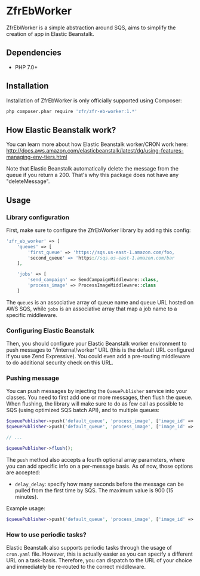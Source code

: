 ZfrEbWorker
============

ZfrEbWorker is a simple abstraction around SQS, aims to simplify the creation of app in Elastic Beanstalk.

## Dependencies

* PHP 7.0+

## Installation

Installation of ZfrEbWorker is only officially supported using Composer:

```sh
php composer.phar require 'zfr/zfr-eb-worker:1.*'
```

## How Elastic Beanstalk work?

You can learn more about how Elastic Beanstalk worker/CRON work here: http://docs.aws.amazon.com/elasticbeanstalk/latest/dg/using-features-managing-env-tiers.html

Note that Elastic Beanstalk automatically delete the message from the queue if you return a 200. That's why this package does not
have any "deleteMessage".

## Usage

### Library configuration

First, make sure to configure the ZfrEbWorker library by adding this config:

```php
'zfr_eb_worker' => [
    'queues' => [
        'first_queue' => 'https://sqs.us-east-1.amazon.com/foo,
        'second_queue' => 'https://sqs.us-east-1.amazon.com/bar
    ],

    'jobs' => [
        'send_campaign' => SendCampaignMiddleware::class,
        'process_image' => ProcessImageMiddleware::class
    ]
```

The `queues` is an associative array of queue name and queue URL hosted on AWS SQS, while `jobs` is an associative array that map
a job name to a specific middleware.

### Configuring Elastic Beanstalk

Then, you should configure your Elastic Beanstalk worker environment to push messages to "/internal/worker" URL (this is the
default URL configured if you use Zend Expressive). You could even add a pre-routing middleware to do additional security check
on this URL.

### Pushing message

You can push messages by injecting the `QueuePublisher` service into your classes. You need to first add one or more messages,
then flush the queue. When flushing, the library will make sure to do as few call as possible to SQS (using optimized SQS batch API),
and to multiple queues:

```php
$queuePublisher->push('default_queue', 'process_image', ['image_id' => 123]);
$queuePublisher->push('default_queue', 'process_image', ['image_id' => 456]);

// ...

$queuePublisher->flush();
```

The `push` method also accepts a fourth optional array parameters, where you can add specific info on a per-message basis. As of now,
those options are accepted:

* `delay_delay`: specify how many seconds before the message can be pulled from the first time by SQS. The maximum value is 900 (15 minutes).

Example usage:

```php
$queuePublisher->push('default_queue', 'process_image', ['image_id' => 123], ['delay_seconds' => 60]);
```

### How to use periodic tasks?

Elastic Beanstalk also supports periodic tasks through the usage of `cron.yaml` file. However, this is actually easier as you can
specify a different URL on a task-basis. Therefore, you can dispatch to the URL of your choice and immediately be re-routed to the
correct middleware.